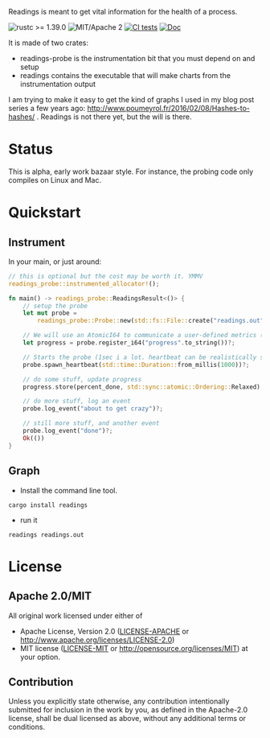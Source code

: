 Readings is meant to get vital information for the health of a process.

![rustc >= 1.39.0](https://img.shields.io/badge/rustc-%3E%3D1.39.0-brightgreen)
![MIT/Apache 2](https://img.shields.io/crates/l/readings)
[![CI tests](https://github.com/snipsco/tract/workflows/test/badge.svg)](https://github.com/snipsco/tract/actions)
[![Doc](https://docs.rs/readings/badge.svg)](https://docs.rs/readings)

It is made of two crates:
* readings-probe is the instrumentation bit that you must depend on and setup
* readings contains the executable that will make charts from the instrumentation output

I am trying to make it easy to get the kind of graphs I used in my blog post series
a few years ago: http://www.poumeyrol.fr/2016/02/08/Hashes-to-hashes/ . Readings
is not there yet, but the will is there.

# Status

This is alpha, early work bazaar style. For instance, the probing code only
compiles on Linux and Mac.

# Quickstart

## Instrument

In your main, or just around:

```rust
// this is optional but the cost may be worth it. YMMV
readings_probe::instrumented_allocator!();

fn main() -> readings_probe::ReadingsResult<()> {
    // setup the probe
    let mut probe =
        readings_probe::Probe::new(std::fs::File::create("readings.out").unwrap()).unwrap();

    // We will use an AtomicI64 to communicate a user-defined metrics ("progress") to the probe.
    let progress = probe.register_i64("progress".to_string())?;

    // Starts the probe (1sec i a lot. heartbeat can be realistically set as low as a few millis).
    probe.spawn_heartbeat(std::time::Duration::from_millis(1000))?;

    // do some stuff, update progress
    progress.store(percent_done, std::sync::atomic::Ordering::Relaxed);

    // do more stuff, log an event
    probe.log_event("about to get crazy")?;

    // still more stuff, and another event
    probe.log_event("done")?;
    Ok(())
}
```

## Graph

* Install the command line tool. 

`cargo install readings`

* run it

`readings readings.out`

# License

## Apache 2.0/MIT

All original work licensed under either of
 * Apache License, Version 2.0 ([LICENSE-APACHE](LICENSE-APACHE) or http://www.apache.org/licenses/LICENSE-2.0)
 * MIT license ([LICENSE-MIT](LICENSE-MIT) or http://opensource.org/licenses/MIT)
at your option.

## Contribution

Unless you explicitly state otherwise, any contribution intentionally submitted
for inclusion in the work by you, as defined in the Apache-2.0 license, shall
be dual licensed as above, without any additional terms or conditions.
